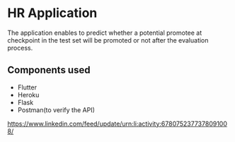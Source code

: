 # HR Application

The application enables to predict whether a potential promotee at checkpoint in the test set will be promoted or not after the evaluation process.

## Components used

- Flutter
- Heroku
- Flask
- Postman(to verify the API)

https://www.linkedin.com/feed/update/urn:li:activity:6780752377378091008/
